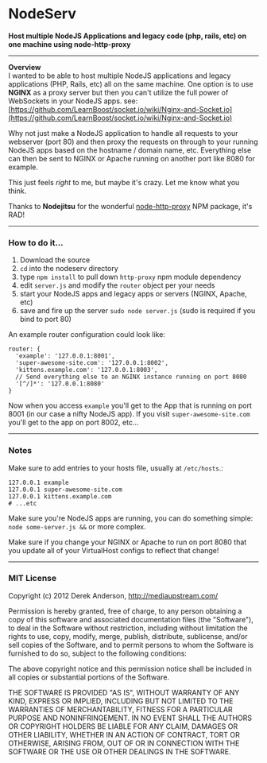 # NodeServ    

**Host multiple NodeJS Applications and legacy code (php, rails, etc) on one machine using node-http-proxy**

---  
**Overview**  
I wanted to be able to host multiple NodeJS applications and legacy applications (PHP, Rails, etc) all on the same machine. One option is to use **NGINX** as a proxy server but then you can't utilize the full power of WebSockets in your NodeJS apps. see: [https://github.com/LearnBoost/socket.io/wiki/Nginx-and-Socket.io](https://github.com/LearnBoost/socket.io/wiki/Nginx-and-Socket.io)

Why not just make a NodeJS application to handle all requests to your webserver (port 80) and then proxy the requests on through to your running NodeJS apps based on the hostname / domain name, etc. Everything else can then be sent to NGINX or Apache running on another port like 8080 for example.

This just feels *right* to me, but maybe it's crazy. Let me know what you think.  
  
Thanks to **Nodejitsu** for the wonderful [node-http-proxy](https://github.com/nodejitsu/node-http-proxy) NPM package, it's RAD!  

--- 

### How to do it...
   
1. Download the source  
2. `cd` into the nodeserv directory  
3. type `npm install` to pull down `http-proxy` npm module dependency  
4. edit `server.js` and modify the `router` object per your needs  
5. start your NodeJS apps and legacy apps or servers (NGINX, Apache, etc)  
6. save and fire up the server `sudo node server.js` (sudo is required if you bind to port 80)  
  
  
An example router configuration could look like:   
   
    router: {
      'example': '127.0.0.1:8001',
      'super-awesome-site.com': '127.0.0.1:8002',
      'kittens.example.com': '127.0.0.1:8003',
      // Send everything else to an NGINX instance running on port 8080
      '[^/]*': '127.0.0.1:8080'
    }
   
Now when you access `example` you'll get to the App that is running on port 8001 (in our case a nifty NodeJS 
app). If you visit `super-awesome-site.com` you'll get to the app on port 8002, etc...

---  

### Notes

Make sure to add entries to your hosts file, usually at `/etc/hosts`.:

    127.0.0.1 example
    127.0.0.1 super-awesome-site.com
    127.0.0.1 kittens.example.com
    # ...etc
    
Make sure you're NodeJS apps are running, you can do something simple: `node some-server.js &&` or more complex.

Make sure if you change your NGINX or Apache to run on port 8080 that you update all of your VirtualHost configs to reflect that change!

---

### MIT License

Copyright (c) 2012 Derek Anderson, http://mediaupstream.com/

Permission is hereby granted, free of charge, to any person obtaining
a copy of this software and associated documentation files (the
"Software"), to deal in the Software without restriction, including
without limitation the rights to use, copy, modify, merge, publish,
distribute, sublicense, and/or sell copies of the Software, and to
permit persons to whom the Software is furnished to do so, subject to
the following conditions:

The above copyright notice and this permission notice shall be
included in all copies or substantial portions of the Software.

THE SOFTWARE IS PROVIDED "AS IS", WITHOUT WARRANTY OF ANY KIND,
EXPRESS OR IMPLIED, INCLUDING BUT NOT LIMITED TO THE WARRANTIES OF
MERCHANTABILITY, FITNESS FOR A PARTICULAR PURPOSE AND
NONINFRINGEMENT. IN NO EVENT SHALL THE AUTHORS OR COPYRIGHT HOLDERS BE
LIABLE FOR ANY CLAIM, DAMAGES OR OTHER LIABILITY, WHETHER IN AN ACTION
OF CONTRACT, TORT OR OTHERWISE, ARISING FROM, OUT OF OR IN CONNECTION
WITH THE SOFTWARE OR THE USE OR OTHER DEALINGS IN THE SOFTWARE.
